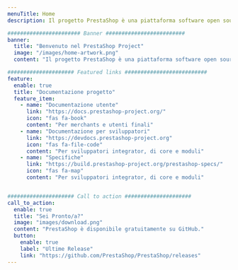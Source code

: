 ```yaml
---
menuTitle: Home
description: Il progetto PrestaShop è una piattaforma software open source universale per costruire la tua soluzione di e-commerce.

####################### Banner #########################
banner:
  title: "Benvenuto nel PrestaShop Project"
  image: "/images/home-artwork.png"
  content: "Il progetto PrestaShop è una piattaforma software open source universale per costruire la tua soluzione di e-commerce."

##################### Featured links ##########################
feature:
  enable: true
  title: "Documentazione progetto"
  feature_item:
    - name: "Documentazione utente"
      link: "https://docs.prestashop-project.org/"
      icon: "fas fa-book"
      content: "Per merchants e utenti finali"
    - name: "Documentazione per sviluppatori"
      link: "https://devdocs.prestashop-project.org"
      icon: "fas fa-file-code"
      content: "Per sviluppatori integrator, di core e moduli"
    - name: "Specifiche"
      link: "https://build.prestashop-project.org/prestashop-specs/"
      icon: "fas fa-map"
      content: "Per sviluppatori integrator, di core e moduli"


##################### Call to action #####################
call_to_action:
  enable: true
  title: "Sei Pronto/a?"
  image: "images/download.png"
  content: "PrestaShop è disponibile gratuitamente su GitHub."
  button:
    enable: true
    label: "Ultime Release"
    link: "https://github.com/PrestaShop/PrestaShop/releases"
---
```

